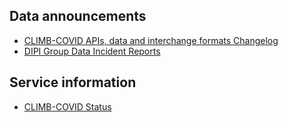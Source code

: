 ## Data announcements

* [CLIMB-COVID APIs, data and interchange formats Changelog](changelog)
* [DIPI Group Data Incident Reports](https://github.com/COG-UK/dipi-group/tree/official/postmortems)

## Service information

* [CLIMB-COVID Status](https://status.covid19.climb.ac.uk/)
